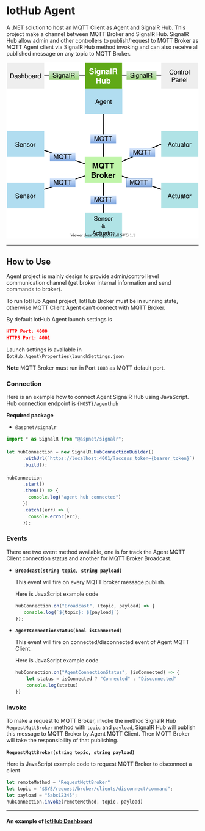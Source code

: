 # IotHub Agent

A .NET solution to host an MQTT Client as Agent and SignalR Hub. This project make a channel between MQTT Broker and SignalR Hub. SignalR Hub allow admin and other controllers to publish/request to MQTT Broker as MQTT Agent client via SignalR Hub method invoking and can also receive all published message on any topic to MQTT Broker.



<p align="center"><img src="./images/broker_architecture.svg"/></p>

***



## How to Use

Agent project is mainly design to provide admin/control level communication channel (get broker internal information and send commands to broker).

To run IotHub Agent project, IotHub Broker must be in running state, otherwise MQTT Client Agent can't connect with MQTT Broker.

By default IotHub Agent launch settings is

```json
HTTP Port: 4000
HTTPS Port: 4001
```

Launch settings is available in `IotHub.Agent\Properties\launchSettings.json`

**Note** MQTT Broker must run in Port `1883` as MQTT default port.



### Connection

Here is an example how to connect Agent SignalR Hub using JavaScript. Hub connection endpoint is `{HOST}/agenthub`

**Required package**

* `@aspnet/signalr`

  

```javascript
import * as SignalR from "@aspnet/signalr";

let hubConnection = new SignalR.HubConnectionBuilder()
      .withUrl(`https://localhost:4001/?access_token={bearer_token}`)
      .build();

hubConnection
      .start()
      .then(() => {
        console.log("agent hub connected")
      })
      .catch((err) => {
        console.error(err);
      });
```



### Events

There are two event method available, one is for track the Agent MQTT Client connection status and another for MQTT Broker Broadcast.

* **`Broadcast(string topic, string payload)`**

  This event will fire on every MQTT broker message publish.

  Here is JavaScript example code

  ```javascript
  hubConnection.on("Broadcast", (topic, payload) => {
     console.log(`${topic}: ${payload}`) 
  });
  ```

  

* **`AgentConnectionStatus(bool isConnected)`**

  This event will fire on connected/disconnected event of Agent MQTT Client.

  Here is JavaScript example code

  ```javascript
  hubConnection.on("AgentConnectionStatus", (isConnected) => {
      let status = isConnected ? "Connected" : "Disconnected"
      console.log(status)
  })
  ```

  

### Invoke

To make a request to MQTT Broker, invoke the method SignalR Hub `RequestMqttBroker` method with `topic` and `payload`, SignalR Hub will publish this message to MQTT Broker by Agent MQTT Client. Then MQTT Broker will take the responsibility of that publishing.

**`RequestMqttBroker(string topic, string payload)`**

Here is JavaScript example code to request MQTT Broker to disconnect a client

```javascript
let remoteMethod = "RequestMqttBroker"
let topic = "$SYS/request/broker/clients/disconnect/command";
let payload = "5abc12345";
hubConnection.invoke(remoteMethod, topic, payload)
```



***

#### An example of [IotHub Dashboard](https://github.com/rafiulgits/iothub-dashboard)

